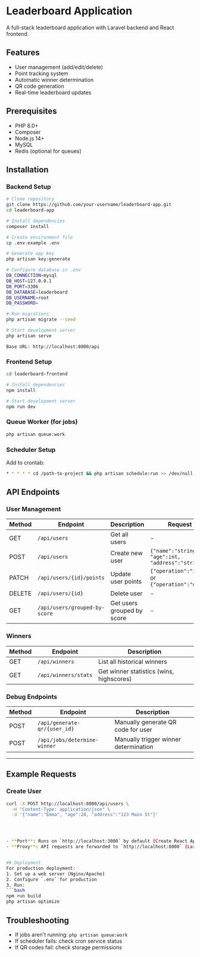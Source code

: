 # Leaderboard Application

A full-stack leaderboard application with Laravel backend and React frontend.

## Features
- User management (add/edit/delete)
- Point tracking system
- Automatic winner determination
- QR code generation
- Real-time leaderboard updates

## Prerequisites
- PHP 8.0+
- Composer
- Node.js 14+
- MySQL
- Redis (optional for queues)

## Installation

### Backend Setup
```bash
# Clone repository
git clone https://github.com/your-username/leaderboard-app.git
cd leaderboard-app

# Install dependencies
composer install

# Create environment file
cp .env.example .env

# Generate app key
php artisan key:generate

# Configure database in .env
DB_CONNECTION=mysql
DB_HOST=127.0.0.1
DB_PORT=3306
DB_DATABASE=leaderboard
DB_USERNAME=root
DB_PASSWORD=

# Run migrations
php artisan migrate --seed

# Start development server
php artisan serve
```
```
Base URL: http://localhost:8000/api
```

### Frontend Setup
```bash
cd leaderboard-frontend

# Install dependencies
npm install

# Start development server
npm run dev
```

### Queue Worker (for jobs)
```bash
php artisan queue:work
```

### Scheduler Setup
Add to crontab:
```bash
* * * * * cd /path-to-project && php artisan schedule:run >> /dev/null 2>&1
```
## API Endpoints

### User Management

| Method | Endpoint                      | Description                          | Request Body                                                                 |
|--------|-------------------------------|--------------------------------------|------------------------------------------------------------------------------|
| GET    | `/api/users`                  | Get all users                        | -                                                                           |
| POST   | `/api/users`                  | Create new user                      | `{"name":"string", "age":int, "address":"string"}`                          |
| PATCH  | `/api/users/{id}/points`      | Update user points                   | `{"operation":"increment"}` or `{"operation":"decrement"}`                  |
| DELETE | `/api/users/{id}`             | Delete user                          | -                                                                           |
| GET    | `/api/users/grouped-by-score` | Get users grouped by score           | -                                                                           |

### Winners

| Method | Endpoint               | Description                          |
|--------|------------------------|--------------------------------------|
| GET    | `/api/winners`         | List all historical winners         |
| GET    | `/api/winners/stats`   | Get winner statistics (wins, highscores) |

### Debug Endpoints

| Method | Endpoint                     | Description                          |
|--------|------------------------------|--------------------------------------|
| POST   | `/api/generate-qr/{user_id}` | Manually generate QR code for user  |
| POST   | `/api/jobs/determine-winner` | Manually trigger winner determination |

---

## Example Requests

### Create User
```bash
curl -X POST http://localhost:8000/api/users \
  -H "Content-Type: application/json" \
  -d '{"name":"Emma", "age":28, "address":"123 Main St"}'




- **Port**: Runs on `http://localhost:3000` by default (Create React App)
- **Proxy**: API requests are forwarded to `http://localhost:8000` (Laravel backend)


## Deployment
For production deployment:
1. Set up a web server (Nginx/Apache)
2. Configure `.env` for production
3. Run:
```bash
npm run build
php artisan optimize
```

## Troubleshooting
- If jobs aren't running: `php artisan queue:work`
- If scheduler fails: check cron service status
- If QR codes fail: check storage permissions
